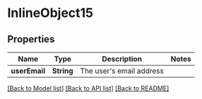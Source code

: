 # InlineObject15

## Properties
Name | Type | Description | Notes
------------ | ------------- | ------------- | -------------
**userEmail** | **String** | The user&#39;s email address | 

[[Back to Model list]](../README.md#documentation-for-models) [[Back to API list]](../README.md#documentation-for-api-endpoints) [[Back to README]](../README.md)


